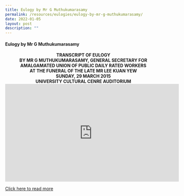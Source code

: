```yaml
---
title: Eulogy by Mr G Muthukumarasamy
permalink: /resources/eulogies/eulogy-by-mr-g-muthukumarasamy/
date: 2022-01-05
layout: post
description: ""
---
```

#### Eulogy by Mr G Muthukumarasamy

<center><b>TRANSCRIPT OF EULOGY<br>
BY MR G MUTHUKUMARASAMY, GENERAL SECRETARY FOR AMALGAMATED UNION OF PUBLIC DAILY RATED WORKERS<br>
AT THE FUNERAL OF THE LATE MR LEE KUAN YEW<br>
SUNDAY, 29 MARCH 2015<br>
UNIVERSITY CULTURAL CENRE AUDITORIUM</b></center>

<iframe width="560" height="315" src="https://www.youtube.com/embed/WmJoyJ1Q_WI" title="YouTube video player" frameborder="0" allow="accelerometer; autoplay; clipboard-write; encrypted-media; gyroscope; picture-in-picture" allowfullscreen></iframe>

[Click here to read more](/files/eulogies/Speech-Mr-Kumar-Tamil.pdf)